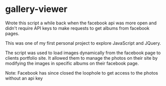 # gallery-viewer
Wrote this script a while back when the facebook api was more open and didn't require API keys to make requests to get albums from facebook pages.  

This was one of my first personal project to explore JavaScript and JQuery.

The script was used to load images dynamically from the facebook page to clients portfolio site.  It allowed them to manage the photos on their site by modifying the images in specific albums on their facebook page.

Note: Facebook has since closed the loophole to get access to the photos without an api key

